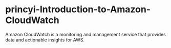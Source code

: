 # princyi-Introduction-to-Amazon-CloudWatch
Amazon CloudWatch is a monitoring and management service that provides data and actionable insights for AWS.
